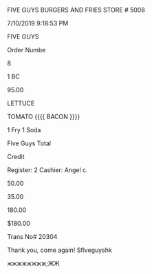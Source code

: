 FIVE GUYS
BURGERS AND FRIES
STORE # 5008

7/10/2019 9:18:53 PM

FIVE GUYS

Order  Numbe

8

1  BC

95.00

LETTUCE

TOMATO
{{{{ BACON }}}}

1  Fry
1  Soda

Five Guys Total

Credit

Register: 2
Cashier: Angel  c.

50.00

35.00

180.00

$180.00

Trans No# 20304

Thank  you,  come again!
Sflveguyshk

жжжжжжжж;ЖЖ

